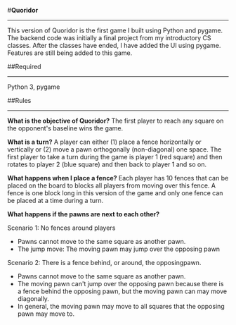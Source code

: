 #**Quoridor**
___
This version of Quoridor is the first game I built using Python and pygame. The backend code was initially a final
project from my introductory CS classes. After the classes have ended, I have added the UI using pygame. Features are still
being added to this game. 

##Required
___
Python 3, pygame

##Rules
___
**What is the objective of Quoridor?** The first player to reach any square on the opponent's baseline wins the game.

**What is a turn?**
A player can either (1) place a fence horizontally or vertically or (2) move a pawn orthogonally (non-diagonal) one space. The first player to take a turn during the game is player 1 (red square) and then rotates to player 2 (blue square) and then back to player 1 and so on.

**What happens when I place a fence?**
Each player has 10 fences that can be placed on the board to blocks all players from moving over this fence. A fence is one block long in this version of the game and only one fence can be placed at a time during a turn.

**What happens if the pawns are next to each other?**

Scenario 1: No fences around players
- Pawns cannot move to the same square as another pawn.
- The jump move: The moving pawn may jump over the opposing pawn

Scenario 2: There is a fence behind, or around, the opposingpawn.
- Pawns cannot move to the same square as another pawn.
- The moving pawn can't jump over the opposing pawn because there is a fence behind the opposing pawn, but the moving pawn can may move diagonally.
- In general, the moving pawn may move to all squares that the opposing pawn may move to.
